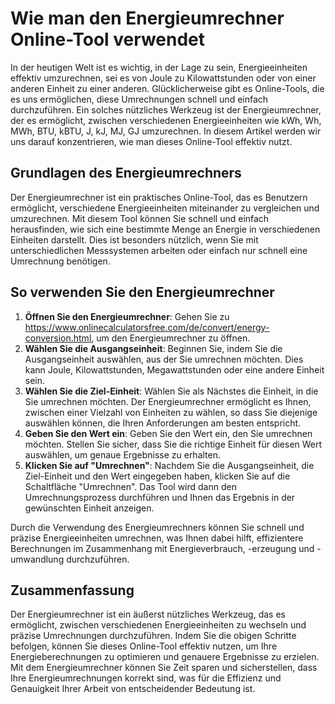 Wie man den Energieumrechner Online-Tool verwendet
==================================================

In der heutigen Welt ist es wichtig, in der Lage zu sein, Energieeinheiten effektiv umzurechnen, sei es von Joule zu Kilowattstunden oder von einer anderen Einheit zu einer anderen. Glücklicherweise gibt es Online-Tools, die es uns ermöglichen, diese Umrechnungen schnell und einfach durchzuführen. Ein solches nützliches Werkzeug ist der Energieumrechner, der es ermöglicht, zwischen verschiedenen Energieeinheiten wie kWh, Wh, MWh, BTU, kBTU, J, kJ, MJ, GJ umzurechnen. In diesem Artikel werden wir uns darauf konzentrieren, wie man dieses Online-Tool effektiv nutzt.

Grundlagen des Energieumrechners
--------------------------------

Der Energieumrechner ist ein praktisches Online-Tool, das es Benutzern ermöglicht, verschiedene Energieeinheiten miteinander zu vergleichen und umzurechnen. Mit diesem Tool können Sie schnell und einfach herausfinden, wie sich eine bestimmte Menge an Energie in verschiedenen Einheiten darstellt. Dies ist besonders nützlich, wenn Sie mit unterschiedlichen Messsystemen arbeiten oder einfach nur schnell eine Umrechnung benötigen.

So verwenden Sie den Energieumrechner
-------------------------------------

1. **Öffnen Sie den Energieumrechner**: Gehen Sie zu <https://www.onlinecalculatorsfree.com/de/convert/energy-conversion.html>, um den Energieumrechner zu öffnen.
2. **Wählen Sie die Ausgangseinheit**: Beginnen Sie, indem Sie die Ausgangseinheit auswählen, aus der Sie umrechnen möchten. Dies kann Joule, Kilowattstunden, Megawattstunden oder eine andere Einheit sein.
3. **Wählen Sie die Ziel-Einheit**: Wählen Sie als Nächstes die Einheit, in die Sie umrechnen möchten. Der Energieumrechner ermöglicht es Ihnen, zwischen einer Vielzahl von Einheiten zu wählen, so dass Sie diejenige auswählen können, die Ihren Anforderungen am besten entspricht.
4. **Geben Sie den Wert ein**: Geben Sie den Wert ein, den Sie umrechnen möchten. Stellen Sie sicher, dass Sie die richtige Einheit für diesen Wert auswählen, um genaue Ergebnisse zu erhalten.
5. **Klicken Sie auf "Umrechnen"**: Nachdem Sie die Ausgangseinheit, die Ziel-Einheit und den Wert eingegeben haben, klicken Sie auf die Schaltfläche "Umrechnen". Das Tool wird dann den Umrechnungsprozess durchführen und Ihnen das Ergebnis in der gewünschten Einheit anzeigen.

Durch die Verwendung des Energieumrechners können Sie schnell und präzise Energieeinheiten umrechnen, was Ihnen dabei hilft, effizientere Berechnungen im Zusammenhang mit Energieverbrauch, -erzeugung und -umwandlung durchzuführen.

Zusammenfassung
---------------

Der Energieumrechner ist ein äußerst nützliches Werkzeug, das es ermöglicht, zwischen verschiedenen Energieeinheiten zu wechseln und präzise Umrechnungen durchzuführen. Indem Sie die obigen Schritte befolgen, können Sie dieses Online-Tool effektiv nutzen, um Ihre Energieberechnungen zu optimieren und genauere Ergebnisse zu erzielen. Mit dem Energieumrechner können Sie Zeit sparen und sicherstellen, dass Ihre Energieumrechnungen korrekt sind, was für die Effizienz und Genauigkeit Ihrer Arbeit von entscheidender Bedeutung ist.